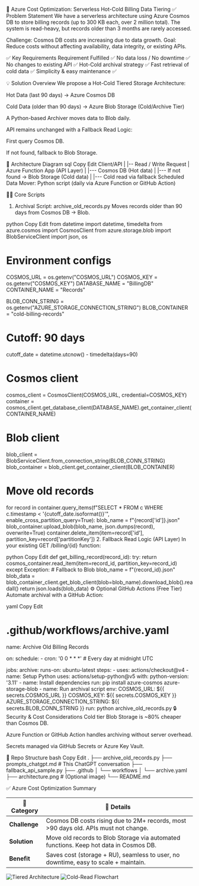 🚀 Azure Cost Optimization: Serverless Hot-Cold Billing Data Tiering
✅ Problem Statement
We have a serverless architecture using Azure Cosmos DB to store billing records (up to 300 KB each, over 2 million total). The system is read-heavy, but records older than 3 months are rarely accessed.

Challenge: Cosmos DB costs are increasing due to data growth.
Goal: Reduce costs without affecting availability, data integrity, or existing APIs.

✅ Key Requirements
Requirement	Fulfilled ✅
No data loss / No downtime	✅
No changes to existing API	✅
Hot-Cold archival strategy	✅
Fast retrieval of cold data	✅
Simplicity & easy maintenance	✅

💡 Solution Overview
We propose a Hot-Cold Tiered Storage Architecture:

Hot Data (last 90 days) → Azure Cosmos DB

Cold Data (older than 90 days) → Azure Blob Storage (Cold/Archive Tier)

A Python-based Archiver moves data to Blob daily.

API remains unchanged with a Fallback Read Logic:

First query Cosmos DB.

If not found, fallback to Blob Storage.

🧱 Architecture Diagram
sql
Copy
Edit
Client/API
   |
   |-- Read / Write Request
   |
Azure Function App (API Layer)
   |
   |--- Cosmos DB (Hot data)
   |
   |--- If not found → Blob Storage (Cold data)
          |
          |--- Cold read via fallback
Scheduled Data Mover: Python script (daily via Azure Function or GitHub Action)

🧑‍💻 Core Scripts
1. Archival Script: archive_old_records.py
Moves records older than 90 days from Cosmos DB → Blob.

python
Copy
Edit
from datetime import datetime, timedelta
from azure.cosmos import CosmosClient
from azure.storage.blob import BlobServiceClient
import json, os

# Environment configs
COSMOS_URL = os.getenv("COSMOS_URL")
COSMOS_KEY = os.getenv("COSMOS_KEY")
DATABASE_NAME = "BillingDB"
CONTAINER_NAME = "Records"

BLOB_CONN_STRING = os.getenv("AZURE_STORAGE_CONNECTION_STRING")
BLOB_CONTAINER = "cold-billing-records"

# Cutoff: 90 days
cutoff_date = datetime.utcnow() - timedelta(days=90)

# Cosmos client
cosmos_client = CosmosClient(COSMOS_URL, credential=COSMOS_KEY)
container = cosmos_client.get_database_client(DATABASE_NAME).get_container_client(CONTAINER_NAME)

# Blob client
blob_client = BlobServiceClient.from_connection_string(BLOB_CONN_STRING)
blob_container = blob_client.get_container_client(BLOB_CONTAINER)

# Move old records
for record in container.query_items(f"SELECT * FROM c WHERE c.timestamp < '{cutoff_date.isoformat()}'", enable_cross_partition_query=True):
    blob_name = f"{record['id']}.json"
    blob_container.upload_blob(blob_name, json.dumps(record), overwrite=True)
    container.delete_item(item=record['id'], partition_key=record['partitionKey'])
2. Fallback Read Logic (API Layer)
In your existing GET /billing/{id} function:

python
Copy
Edit
def get_billing_record(record_id):
    try:
        return cosmos_container.read_item(item=record_id, partition_key=record_id)
    except Exception:
        # Fallback to Blob
        blob_name = f"{record_id}.json"
        blob_data = blob_container_client.get_blob_client(blob=blob_name).download_blob().readall()
        return json.loads(blob_data)
⚙️ Optional GitHub Actions (Free Tier)
Automate archival with a GitHub Action:

yaml
Copy
Edit
# .github/workflows/archive.yaml
name: Archive Old Billing Records

on:
  schedule:
    - cron: '0 0 * * *'  # Every day at midnight UTC

jobs:
  archive:
    runs-on: ubuntu-latest
    steps:
      - uses: actions/checkout@v4
      - name: Setup Python
        uses: actions/setup-python@v5
        with:
          python-version: '3.11'
      - name: Install dependencies
        run: pip install azure-cosmos azure-storage-blob
      - name: Run archival script
        env:
          COSMOS_URL: ${{ secrets.COSMOS_URL }}
          COSMOS_KEY: ${{ secrets.COSMOS_KEY }}
          AZURE_STORAGE_CONNECTION_STRING: ${{ secrets.BLOB_CONN_STRING }}
        run: python archive_old_records.py
🔒 Security & Cost Considerations
Cold tier Blob Storage is ~80% cheaper than Cosmos DB.

Azure Function or GitHub Action handles archiving without server overhead.

Secrets managed via GitHub Secrets or Azure Key Vault.

📁 Repo Structure
bash
Copy
Edit
.
├── archive_old_records.py
├── prompts_chatgpt.md      # This ChatGPT conversation
├── fallback_api_sample.py
├── .github
│   └── workflows
│       └── archive.yaml
├── architecture.png         # (Optional image)
└── README.md

✅ Azure Cost Optimization Summary

| 📌 **Category** | 📝 **Details**                                                                        |
| --------------- | ------------------------------------------------------------------------------------- |
| **Challenge**   | Cosmos DB costs rising due to 2M+ records, most >90 days old. APIs must not change.   |
| **Solution**    | Move old records to Blob Storage via automated functions. Keep hot data in Cosmos DB. |
| **Benefit**     | Saves cost (storage + RU), seamless to user, no downtime, easy to scale + maintain.   |


![Tiered Architecture](https://github.com/user-attachments/assets/94c66218-8cf7-47ae-9228-67773496973d)
![Cold-Read Flowchart](https://github.com/user-attachments/assets/853925c3-68c4-4248-bfd6-8f01300eaa4a)
